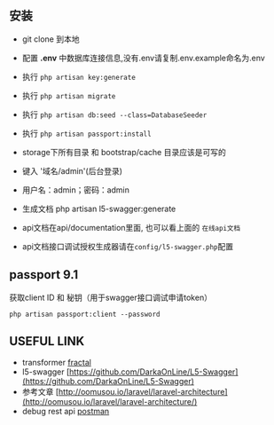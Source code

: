 
## 安装

- git clone 到本地
- 配置 **.env** 中数据库连接信息,没有.env请复制.env.example命名为.env
- 执行 `php artisan key:generate`
- 执行 `php artisan migrate`
- 执行 `php artisan db:seed --class=DatabaseSeeder`
- 执行 `php artisan passport:install`
- storage下所有目录 和 bootstrap/cache 目录应该是可写的
- 键入 '域名/admin'(后台登录)
- 用户名：admin；密码：admin

- 生成文档 php artisan l5-swagger:generate 
- api文档在api/documentation里面, 也可以看上面的 `在线api文档`
- api文档接口调试授权生成器请在`config/l5-swagger.php`配置

## passport 9.1
获取client ID 和 秘钥（用于swagger接口调试申请token）

    php artisan passport:client --password 

## USEFUL LINK
- transformer [fractal](http://fractal.thephpleague.com/)
- l5-swagger [https://github.com/DarkaOnLine/L5-Swagger](https://github.com/DarkaOnLine/L5-Swagger)
- 参考文章 [http://oomusou.io/laravel/laravel-architecture](http://oomusou.io/laravel/laravel-architecture/)
- debug rest api [postman](https://chrome.google.com/webstore/detail/postman/fhbjgbiflinjbdggehcddcbncdddomop?hl=en)
